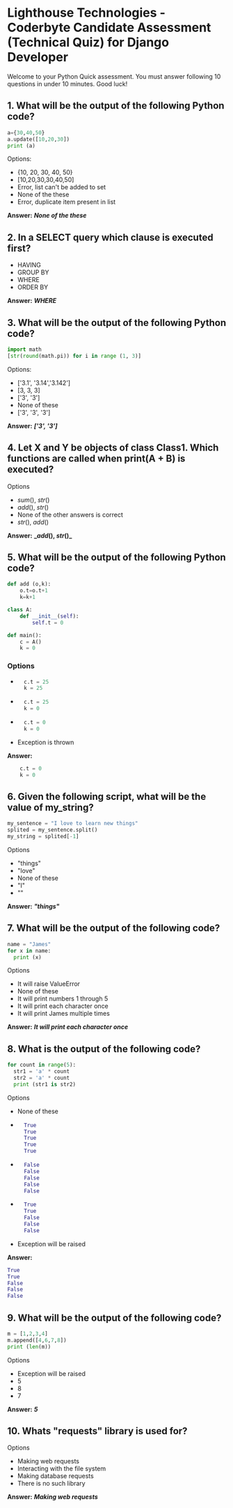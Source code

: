 # Lighthouse Technologies - Coderbyte Candidate Assessment (Technical Quiz) for Django Developer

Welcome to your Python Quick assessment. You must answer following 10 questions in under 10 minutes. Good luck!

## 1. What will be the output of the following Python code?

```python
a={30,40,50}
a.update([10,20,30])
print (a)
```

Options:

- {10, 20, 30, 40, 50}
- [10,20,30,30,40,50]
- Error, list can't be added to set
- None of the these
- Error, duplicate item present in list

**Answer:** **_None of the these_**

## 2. In a SELECT query which clause is executed first?

- HAVING
- GROUP BY
- WHERE
- ORDER BY

**Answer:** **_WHERE_**

## 3. What will be the output of the following Python code?

```python
import math
[str(round(math.pi)) for i in range (1, 3)]
```

Options:

- ['3.1', '3.14','3.142']
- [3, 3, 3]
- ['3', '3']
- None of these
- ['3', '3', '3']

**Answer:** **_['3', '3']_**

## 4. Let X and Y be objects of class Class1. Which functions are called when print(A + B) is executed?

Options

- _sum_(), _str_()
- _add_(), _str_()
- None of the other answers is correct
- _str_(), _add_()

**Answer:** **__add_(), _str_()_**

## 5. What will be the output of the following Python code?

```python
def add (o,k):
    o.t=o.t+1
    k=k+1

class A:
    def __init__(self):
        self.t = 0

def main():
    c = A()
    k = 0
```

### Options

- ```python
    c.t = 25
    k = 25
  ```

- ```python
    c.t = 25
    k = 0
  ```

- ```python
    c.t = 0
    k = 0
  ```

- Exception is thrown

**Answer:**

```python
    c.t = 0
    k = 0
```

## 6. Given the following script, what will be the value of my_string?

```python
my_sentence = "I love to learn new things"
splited = my_sentence.split()
my_string = splited[-1]
```

Options

- "things"
- "love"
- None of these
- "I"
- ""

**Answer:** **_"things"_**

## 7. What will be the output of the following code?

```python
name = "James"
for x in name:
  print (x)
```

Options

- It will raise ValueError
- None of these
- It will print numbers 1 through 5
- It will print each character once
- It will print James multiple times

**Answer:** **_It will print each character once_**

## 8. What is the output of the following code?

```python
for count in range(5):
  str1 = 'a' * count
  str2 = 'a' * count
  print (str1 is str2)
```

Options

- None of these

- ```python
    True
    True
    True
    True
    True
  ```

- ```python
    False
    False
    False
    False
    False
  ```

- ```python
    True
    True
    False
    False
    False
  ```

- Exception will be raised

**Answer:**

```python
True
True
False
False
False
```

## 9. What will be the output of the following code?

```python
m = [1,2,3,4]
m.append([4,6,7,8])
print (len(m))
```

Options

- Exception will be raised
- 5
- 8
- 7

**Answer:** **_5_**

## 10. Whats "requests" library is used for?

Options

- Making web requests
- Interacting with the file system
- Making database requests
- There is no such library

**Answer:** **_Making web requests_**
